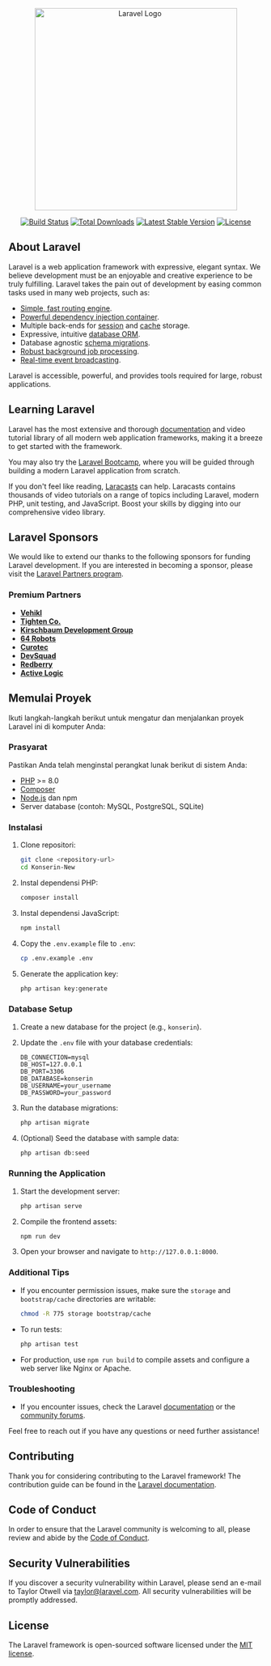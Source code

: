 <p align="center"><a href="https://laravel.com" target="_blank"><img src="https://raw.githubusercontent.com/laravel/art/master/logo-lockup/5%20SVG/2%20CMYK/1%20Full%20Color/laravel-logolockup-cmyk-red.svg" width="400" alt="Laravel Logo"></a></p>

<p align="center">
<a href="https://github.com/laravel/framework/actions"><img src="https://github.com/laravel/framework/workflows/tests/badge.svg" alt="Build Status"></a>
<a href="https://packagist.org/packages/laravel/framework"><img src="https://img.shields.io/packagist/dt/laravel/framework" alt="Total Downloads"></a>
<a href="https://packagist.org/packages/laravel/framework"><img src="https://img.shields.io/packagist/v/laravel/framework" alt="Latest Stable Version"></a>
<a href="https://packagist.org/packages/laravel/framework"><img src="https://img.shields.io/packagist/l/laravel/framework" alt="License"></a>
</p>

## About Laravel

Laravel is a web application framework with expressive, elegant syntax. We believe development must be an enjoyable and creative experience to be truly fulfilling. Laravel takes the pain out of development by easing common tasks used in many web projects, such as:

- [Simple, fast routing engine](https://laravel.com/docs/routing).
- [Powerful dependency injection container](https://laravel.com/docs/container).
- Multiple back-ends for [session](https://laravel.com/docs/session) and [cache](https://laravel.com/docs/cache) storage.
- Expressive, intuitive [database ORM](https://laravel.com/docs/eloquent).
- Database agnostic [schema migrations](https://laravel.com/docs/migrations).
- [Robust background job processing](https://laravel.com/docs/queues).
- [Real-time event broadcasting](https://laravel.com/docs/broadcasting).

Laravel is accessible, powerful, and provides tools required for large, robust applications.

## Learning Laravel

Laravel has the most extensive and thorough [documentation](https://laravel.com/docs) and video tutorial library of all modern web application frameworks, making it a breeze to get started with the framework.

You may also try the [Laravel Bootcamp](https://bootcamp.laravel.com), where you will be guided through building a modern Laravel application from scratch.

If you don't feel like reading, [Laracasts](https://laracasts.com) can help. Laracasts contains thousands of video tutorials on a range of topics including Laravel, modern PHP, unit testing, and JavaScript. Boost your skills by digging into our comprehensive video library.

## Laravel Sponsors

We would like to extend our thanks to the following sponsors for funding Laravel development. If you are interested in becoming a sponsor, please visit the [Laravel Partners program](https://partners.laravel.com).

### Premium Partners

- **[Vehikl](https://vehikl.com/)**
- **[Tighten Co.](https://tighten.co)**
- **[Kirschbaum Development Group](https://kirschbaumdevelopment.com)**
- **[64 Robots](https://64robots.com)**
- **[Curotec](https://www.curotec.com/services/technologies/laravel/)**
- **[DevSquad](https://devsquad.com/hire-laravel-developers)**
- **[Redberry](https://redberry.international/laravel-development/)**
- **[Active Logic](https://activelogic.com)**

## Memulai Proyek

Ikuti langkah-langkah berikut untuk mengatur dan menjalankan proyek Laravel ini di komputer Anda:

### Prasyarat

Pastikan Anda telah menginstal perangkat lunak berikut di sistem Anda:

- [PHP](https://www.php.net/) >= 8.0
- [Composer](https://getcomposer.org/)
- [Node.js](https://nodejs.org/) dan npm
- Server database (contoh: MySQL, PostgreSQL, SQLite)

### Instalasi

1. Clone repositori:
   ```bash
   git clone <repository-url>
   cd Konserin-New
   ```

2. Instal dependensi PHP:
   ```bash
   composer install
   ```

3. Instal dependensi JavaScript:
   ```bash
   npm install
   ```

4. Copy the `.env.example` file to `.env`:
   ```bash
   cp .env.example .env
   ```

5. Generate the application key:
   ```bash
   php artisan key:generate
   ```

### Database Setup

1. Create a new database for the project (e.g., `konserin`).

2. Update the `.env` file with your database credentials:
   ```env
   DB_CONNECTION=mysql
   DB_HOST=127.0.0.1
   DB_PORT=3306
   DB_DATABASE=konserin
   DB_USERNAME=your_username
   DB_PASSWORD=your_password
   ```

3. Run the database migrations:
   ```bash
   php artisan migrate
   ```

4. (Optional) Seed the database with sample data:
   ```bash
   php artisan db:seed
   ```

### Running the Application

1. Start the development server:
   ```bash
   php artisan serve
   ```

2. Compile the frontend assets:
   ```bash
   npm run dev
   ```

3. Open your browser and navigate to `http://127.0.0.1:8000`.

### Additional Tips

- If you encounter permission issues, make sure the `storage` and `bootstrap/cache` directories are writable:
  ```bash
  chmod -R 775 storage bootstrap/cache
  ```

- To run tests:
  ```bash
  php artisan test
  ```

- For production, use `npm run build` to compile assets and configure a web server like Nginx or Apache.

### Troubleshooting

- If you encounter issues, check the Laravel [documentation](https://laravel.com/docs) or the [community forums](https://laracasts.com/discuss).

Feel free to reach out if you have any questions or need further assistance!

## Contributing

Thank you for considering contributing to the Laravel framework! The contribution guide can be found in the [Laravel documentation](https://laravel.com/docs/contributions).

## Code of Conduct

In order to ensure that the Laravel community is welcoming to all, please review and abide by the [Code of Conduct](https://laravel.com/docs/contributions#code-of-conduct).

## Security Vulnerabilities

If you discover a security vulnerability within Laravel, please send an e-mail to Taylor Otwell via [taylor@laravel.com](mailto:taylor@laravel.com). All security vulnerabilities will be promptly addressed.

## License

The Laravel framework is open-sourced software licensed under the [MIT license](https://opensource.org/licenses/MIT).
